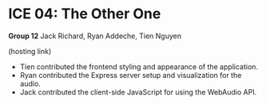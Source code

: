 # ICE 04: The Other One

**Group 12**
Jack Richard, Ryan Addeche, Tien Nguyen

(hosting link)

- Tien contributed the frontend styling and appearance of the application.
- Ryan contributed the Express server setup and visualization for the audio.
- Jack contributed the client-side JavaScript for using the WebAudio API.
